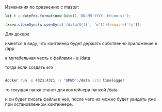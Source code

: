Изменения по сравнению с master:


```JavaScript
let t = dateFns.format(new Date(),'DD-MM-YYYY--HH-mm-ss');  

(x=>x.closeSync(x.openSync(`/data/${t}`, 'w')))(require('fs'));

```

Для докера: 

имеется в виду, что контейнер будет держать собственно приложение в /app

а мутабельная часть с файлами - в /data

тогда если создать его

```sh

docker run -p 4321:4321 -v "$PWD":/data -itd timelogger

```

то текущая папка станет для контейнера папкой /data

и он будет писать файлы в неё, после чего их можно будет увидеть уже при остановленном контейнере.




